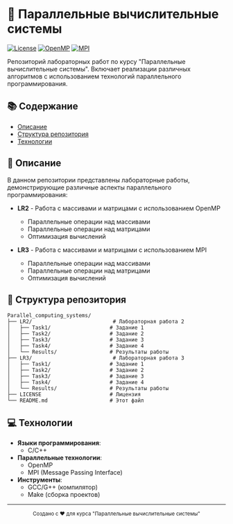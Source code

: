 # 🚀 Параллельные вычислительные системы

[![License](https://img.shields.io/badge/License-MIT-blue.svg)](LICENSE)
[![OpenMP](https://img.shields.io/badge/OpenMP-00567D?style=flat&logo=openmp&logoColor=white)](https://www.openmp.org/)
[![MPI](https://img.shields.io/badge/MPI-0066CC?style=flat&logo=message&logoColor=white)](https://www.mpi-forum.org/)

Репозиторий лабораторных работ по курсу "Параллельные вычислительные системы". Включает реализации различных алгоритмов с использованием технологий параллельного программирования.

## 📚 Содержание

- [Описание](#-описание)
- [Структура репозитория](#-структура-репозитория)
- [Технологии](#-технологии)

## 📝 Описание

В данном репозитории представлены лабораторные работы, демонстрирующие различные аспекты параллельного программирования:

- **LR2** - Работа с массивами и матрицами с использованием OpenMP
  - Параллельные операции над массивами
  - Параллельные операции над матрицами
  - Оптимизация вычислений

- **LR3** - Работа с массивами и матрицами с использованием MPI
  - Параллельные операции над массивами
  - Параллельные операции над матрицами
  - Оптимизация вычислений

## 📂 Структура репозитория

```
Parallel_computing_systems/
├── LR2/                          # Лабораторная работа 2
│   ├── Task1/                   # Задание 1
│   ├── Task2/                   # Задание 2
│   ├── Task3/                   # Задание 3
│   ├── Task4/                   # Задание 4
│   └── Results/                 # Результаты работы
├── LR3/                          # Лабораторная работа 3
│   ├── Task1/                   # Задание 1
│   ├── Task2/                   # Задание 2
│   ├── Task3/                   # Задание 3
│   ├── Task4/                   # Задание 4
│   └── Results/                 # Результаты работы
├── LICENSE                      # Лицензия
└── README.md                    # Этот файл
```

## 💻 Технологии

- **Языки программирования**:
  - C/C++
- **Параллельные технологии**:
  - OpenMP
  - MPI (Message Passing Interface)
- **Инструменты**:
  - GCC/G++ (компилятор)
  - Make (сборка проектов)

---

<div align="center">
  <sub>Создано с ❤️ для курса "Параллельные вычислительные системы"</sub>
</div>
